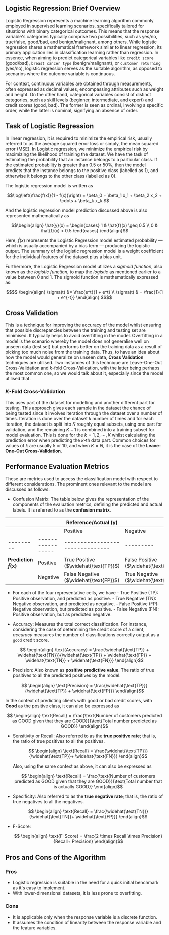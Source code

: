 ## Logistic Regression: Brief Overview
Logistic Regression represents a machine learning algorithm commonly employed in supervised learning scenarios, specifically tailored for situations with binary categorical outcomes. This means that the response variable's categories typically comprise two possibilities, such as yes/no, true/false, good/bad, and benign/malignant, among others. While logistic regression shares a mathematical framework similar to linear regression, its primary application lies in classification learning rather than regression. In essence, when aiming to predict categorical variables like `credit score` (good/bad), `breast cancer type` (benign/malignant), or `customer returning` (yes/no), logistic regression serves as the suitable algorithm, as opposed to scenarios where the outcome variable is continuous.

For context, continuous variables are obtained through measurements, often expressed as decimal values, encompassing attributes such as weight and height. On the other hand, categorical variables consist of distinct categories, such as skill levels (beginner, intermediate, and expert) and credit scores (good, bad). The former is seen as ordinal, involving a specific order, while the latter is nominal, signifying an absence of order.

## Task of Logistic Regression
In linear regression, it is required to minimize the empirical risk, usually referred to as the average squared error loss or simply, the mean squared error (MSE). In Logistic regression, we minimize the empirical risk by maximizing the likelihood of training the dataset. We have the task of estimating the probability that an instance belongs to a particular class. If the estimated probability is greater than $0.5$ or $50$<span>%</span>, then the model predicts that the instance belongs to the positive class (labelled as $1$), and otherwise it belongs to the other class (labelled as $0$). 

The logistic regression model is written as 
```math
\log\left(\frac{f(x)}{1 - f(x)}\right) = \beta_0 + \beta_1 x_1 + \beta_2 x_2 + \cdots  + \beta_k x_k.
```
And the logistic regression model prediction discussed above is also represented mathematically as
```math
\begin{align}
\hat{y}(x) = 
\begin{cases} 
      1 & \hat{f}(x) \geq 0.5 \\
      0 & \hat{f}(x) < 0.5 
\end{cases}
\end{align}
```
Here, $\hat{f}(x)$ represents the Logistic Regression model estimated probability &mdash; which is usually accompanied by a bias term &mdash; producing the logistic output. The summary of the logistic regression model is a weight coefficient for the individual features of the dataset plus a bias unit.

Furthermore, the Logistic Regression model utilizes a _sigmoid function_, also known as the _logistic function_, to map the _logistic_ as mentioned earlier to a value between $0$ and $1$. The sigmoid function is mathematically expressed as:
```math
$$
\begin{align}
\sigma(t) &= \frac{e^t}{1 + e^t} \\
\sigma(t) & = \frac{1}{1 + e^{-t}}
\end{align}
$$
```
## Cross Validation
This is a technique for improving the accuracy of the model whilst ensuring that possible discrepancies between the training and testing set are minimised. It typically helps to avoid overfitting in the model. Overfitting in a model is the scenario whereby the model does not generalise well on unseen data (test set) but performs better on the training data as a result of picking too much noise from the training data. Thus, to have an idea about how the model would generalize on unseen data, __Cross Validation__ techniques are utilised. Two instances of this technique are Leave-One-Out Cross-Validation and $k$-fold Cross-Validation, with the latter being perhaps the most common one, so we would talk about it, especially since the model utilised that.

### $K$-Fold Cross-Validation
This uses part of the dataset for modelling and another different part for testing. This approach gives each sample in the dataset the chance of being tested since it involves iteration through the dataset over a number of times. Iteration is done over the dataset $k$ number of times and for each iteration, the dataset is split into $K$ roughly equal subsets, using one part for validation, and the remaining $K - 1$ is combined into a training subset for model evaluation. This is done for the $k = 1, 2, \cdots, K$ whilst calculating the prediction error when predicting the $k$-th data part. Common choices for values of $k$ are usually $5$ or $10$, and when $K = N$, it is the case of the __Leave-One-Out Cross-Validation__.


## Performance Evaluation Metrics
These are metrics used to access the classification model with respect to different considerations. The prominent ones relevant to the model are discussed as follows:
- Confusion Matrix: The table below gives the representation of the components of the evaluation metrics, defining the predicted and actual labels. It is referred to as the __confusion matrix__.

|         |                 | Reference/Actual $(\text{y})$ |         |
|---------|-----------------|-------------------------------|---------|
|         |                 | Positive                      | Negative |
|---------|-----------------|-------------------------------|---------|
| **Prediction $\widehat{f}(\text{x})$** | Positive   | True Positive ($\widehat{\text{TP}}$)     | False Positive ($\widehat{\text{FN}}$) |
|         | Negative        | False Negative ($\widehat{\text{FP}}$)    | True Negative ($\widehat{\text{TN}}$) |

- For each of the four representative cells, we have
      - True Positive (TP): Positive observation, and predicted as positive.
      - True Negative (TN): Negative observation, and predicted as negative.
      - False Positive (FP): Negative observation, but predicted as positive.
      - False Negative (FN): Positive observation, but as predicted negative.
    

- Accuracy: Measures the total correct classification. For instance, considering the case of determining the credit score of a client, _accuracy_ measures the number of classifications correctly output as a `good` credit score.

```math
    \begin{align}
\text{Accuracy} = \frac{\widehat{\text{TP}} + \widehat{\text{TN}}}{\widehat{\text{TP}} + \widehat{\text{FP}} + \widehat{\text{TN}} + \widehat{\text{FN}}}
\end{align}
```

- Precision: Also known as __positive predictive value__. The ratio of true positives to all the predicted positives by the model.
  
```math
      \begin{align}
        \text{Precision} = \frac{\widehat{\text{TP}}}{\widehat{\text{TP}} + \widehat{\text{FP}}}
    \end{align}
```
In the context of predicting clients with good or bad credit scores, with **Good** as the positive class, it can also be expressed as 
  ```math
      \begin{align}
        \text{Recall} = \frac{\text{Number of customers predicted as GOOD given that they are GOOD}}{\text{Total number predicted as GOOD}}
    \end{align}
   ```

- Sensitivity or Recall: Also referred to as the __true positive rate__; that is, the ratio of true positives to all the positives.
  ```math
      \begin{align}
        \text{Recall} = \frac{\widehat{\text{TP}}}{\widehat{\text{TP}}+ \widehat{\text{FN}}}
    \end{align}
   ```
  Also, using the same context as above, it can also be expressed as 
  ```math
      \begin{align}
        \text{Recall} = \frac{\text{Number of customers predicted as GOOD given that they are GOOD}}{\text{Total number that is actually GOOD}}
    \end{align}
   ```
- Specificity: Also referred to as the __true negative rate__; that is, the ratio of true negatives to all the negatives.
  ```math
      \begin{align}
        \text{Recall} = \frac{\widehat{\text{TN}}}{\widehat{\text{TN}}+ \widehat{\text{FP}}}
    \end{align}
   ```
    
- F-Score:
  ```math
      \begin{align}
              \text{F-Score}  = \frac{2 \times Recall \times Precision}{Recall+ Precision}
  \end{align}
  ```

## Pros and Cons of the Algorithm
### Pros
- Logistic regression is suitable in the need for a quick initial benchmark as it's easy to implement.
- With lower-dimensional datasets, it is less prone to overfitting.

### Cons
- It is applicable only when the response variable is a discrete function.
- It assumes the condition of linearity between the response variable and the feature variables.
